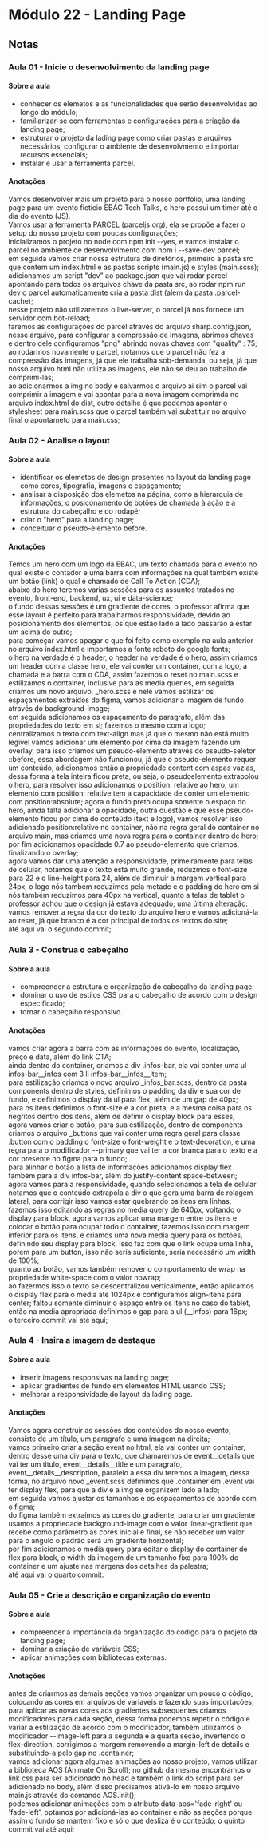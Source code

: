 # Módulo 22 - Landing Page
## Notas
### Aula 01 - Inicie o desenvolvimento da landing page
#### **Sobre a aula**
* conhecer os elemetos e as funcionalidades que serão desenvolvidas ao longo do módulo;
* familiarizar-se com ferramentas e configurações para a criação da landing page;
* estruturar o projeto da lading page como criar pastas e arquivos necessários, configurar o ambiente de desenvolvmento e importar recursos essenciais;
* instalar e usar a ferramenta parcel.
#### **Anotações**
Vamos desenvolver mais um projeto para o nosso portfolio, uma landing page para um evento fictício EBAC Tech Talks, o hero possui um timer até o dia do evento (JS).  
Vamos usar a ferramenta PARCEL (parceljs.org), ela se propõe a fazer o setup do nosso projeto com poucas configurações;  
inicializamos o projeto no node com npm init --yes, e vamos instalar o parcel no ambiente de desenvolvimento com npm i --save-dev parcel;  
em seguida vamos criar nossa estrutura de diretórios, primeiro a pasta src que contem um index.html e as pastas scripts (main.js) e styles (main.scss);  
adicionamos um script "dev" ao package.json que vai rodar parcel apontando para todos os arquivos chave da pasta src, ao rodar npm run dev o parcel automaticamente cria a pasta dist (alem da pasta .parcel-cache);  
nesse projeto não utilizaremos o live-server, o parcel já nos fornece um servidor com bot-reload;  
faremos as configurações do parcel através do arquivo sharp.config.json, nesse arquivo, para configurar a compressão de imagens, abrimos chaves e dentro dele configuramos "png" abrindo novas chaves com "quality" : 75;  
ao rodarmos novamente o parcel, notamos que o parcel não fez a compressão das imagens, já que ele trabalha sob-demanda, ou seja, já que nosso arquivo html não utiliza as imagens, ele não se deu ao trabalho de comprimi-las;  
ao adicionarmos a img no body e salvarmos o arquivo ai sim o parcel vai comprimir a imagem e vai apontar para a nova imagem comprimda no arquivo index.html do dist, outro detalhe é que podemos apontar o stylesheet para main.scss que o parcel também vai substituir no arquivo final o apontameto para main.css;  
### Aula 02 - Analise o layout
#### **Sobre a aula**
* identificar os elemetos de design presentes no layout da landing page como cores, tipografia, imagens e espaçamento;
* analisar a disposição dos elemetos na página, como a hierarquia de informações, o posiconamento de botões de chamada à ação e a estrutura do cabeçalho e do rodapé;
* criar o "hero" para a landing page;
* conceituar o pseudo-elemento before.
#### **Anotações**
Temos um hero com um logo da EBAC, um texto chamada para o evento no qual existe o contador e uma barra com informações na qual também existe um botão (link) o qual é chamado de Call To Action (CDA);  
abaixo do hero teremos varias sessões para os assuntos tratados no evento, front-end, backend, ux, ui e data-science;  
o fundo dessas sessões é um gradiente de cores, o professor afirma que esse layout é perfeito para trabalharmos responsividade, devido ao posicionamento dos elementos, os que estão lado a lado passarão a estar um acima do outro;  
para começar vamos apagar o que foi feito como exemplo na aula anterior no arquivo index.html e importamos a fonte roboto do google fonts;  
o hero na verdade é o header, o header na verdade é o hero, assim criamos um header com a classe hero, ele vai conter um container, com a logo, a chamada e a barra com o CDA,  assim fazemos o reset no main.scss e estilizamos o container, inclusive para as media queries, em seguida criamos um novo arquivo, _hero.scss e nele vamos estilizar os espaçamentos extraídos do figma, vamos adicionar a imagem de fundo através do background-image;  
em seguida adicionamos os espaçamento do paragrafo, além das propriedades do texto em si; fazemos o mesmo com a logo;  
centralizamos o texto com text-align mas já que o mesmo não está muito legível vamos adicionar um elemento por cima da imagem fazendo um overlay, para isso criamos um pseudo-elemento através do pseudo-seletor ::before, essa abordagem não funcionou, já que o pseudo-elemento requer um conteúdo, adicionamos então a propriedade content com aspas vazias, dessa forma a tela inteira ficou preta, ou seja, o pseudoelemento extrapolou o hero, para resolver isso adicionamos o position: relative ao hero, um elemento com position: relative tem a capacidade de conter um elemento com position:absolute; agora o fundo preto ocupa somente o espaço do hero, ainda falta adicionar a opacidade, outra questão é que esse pseudo-elemento ficou por cima do conteúdo (text e logo), vamos resolver isso adicionado position:relative no container, não na regra geral do container no arquivo main, mas criamos uma nova regra para o container dentro de hero;  
por fim adicionamos opacidade 0.7 ao pseudo-elemento que criamos, finalizando o overlay;  
agora vamos dar uma atenção a responsividade, primeiramente para telas de celular, notamos que o texto está muito grande, reduzmos o font-size para 22 e o line-height para 24, além de diminuir a margem vertical para 24px, o logo nós também reduzimos pela metade e o padding do hero em si nós também reduzimos para 40px na vertical, quanto a telas de tablet o professor achou que o design já estava adequado; 
uma última alteração: vamos remover a regra da cor do texto do arquivo hero e vamos adicioná-la ao reset, já que branco é a cor principal de todos os textos do site;   
até aqui vai o segundo commit;  
### Aula 3 - Construa o cabeçalho
#### **Sobre a aula**
* compreender a estrutura e organização do cabeçalho da landing page;
* dominar o uso de estilos CSS para o cabeçalho de acordo com o design especificado;
* tornar o cabeçalho responsivo.
#### **Anotações**
vamos criar agora a barra com as informações do evento, localização, preço e data, além do link CTA;  
ainda dentro do container, criamos a div .infos-bar, ela vai conter uma ul infos-bar__infos com 3 li infos-bar__infos__item;  
para estilização criamos o novo arquivo _infos_bar.scss, dentro da pasta components dentro de styles, definimos o padding da div e sua cor de fundo, e definimos o display da ul para flex, além de um gap de 40px;  
para os itens definimos o font-size e a cor preta, e a mesma coisa para os negritos dentro dos itens, além de definir o display block para esses;  
agora vamos criar o botão, para sua estilização, dentro de components criamos o arquivo _buttons que vai conter uma regra geral para classe .button com o padding o font-size o font-weight e o text-decoration, e uma regra para o modificador --primary que vai ter a cor branca para o texto e a cor presente no figma para o fundo;  
para alinhar o botão a lista de informações adicionamos display flex também para a div infos-bar, além do justify-content space-between;  
agora vamos para a responsividade, quando selecionamos a tela de celular notamos que o conteúdo extrapola a div o que gera uma barra de rolagem lateral, para corrigir isso vamos estar quebrando os itens em linhas, fazemos isso editando as regras no media query de 640px, voltando o display para block, agora vamos aplicar uma margem entre os itens e colocar o botão para ocupar todo o container, fazemos isso com margem inferior para os itens, e criamos uma nova media query para os botões, definindo seu display para block, isso faz com que o link ocupe uma linha, porem para um button, isso não seria suficiente, seria necessário um width de 100%;  
quanto ao botão, vamos também remover o comportamento de wrap na propriedade white-space com o valor nowrap;  
ao fazermos isso o texto se descentralizou verticalmente, então aplicamos o display flex para o media até 1024px e configuramos align-itens para center;
faltou somente diminuir o espaço entre os itens no caso do tablet, então na media apropriada definimos o gap para a ul (__infos) para 16px;  
o terceiro commit vai até aqui;
### Aula 4 - Insira a imagem de destaque
#### **Sobre a aula**
* inserir imagens responsivas na landing page;
* aplicar gradientes de fundo em elementos HTML usando CSS;
* melhorar a responsividade do layout da lading page.
#### **Anotações**
Vamos agora construir as sessões dos conteúdos do nosso evento, consiste de um título, um paragrafo e uma imagem na direita;  
vamos primeiro criar a seção event no html, ela vai conter um container, dentro desse uma div para o texto, que chamaremos de event__details que vai ter um titulo, event__details__title e um paragrafo, event__details__description, paralelo a essa div teremos a imagem, dessa forma, no arquivo novo _event.scss definimos que .container em .event vai ter display flex, para que a div e a img se organizem lado a lado;  
em seguida vamos ajustar os tamanhos e os espaçamentos de acordo com o figma;  
do figma também extraímos as cores do gradiente, para criar um gradiente usamos a propriedade background-image com o valor linear-gradient que recebe como parâmetro as cores inicial e final, se não receber um valor para o angulo o padrão será um gradiente horizontal;  
por fim adicionamos o media query para editar o display do container de flex para block, o width da imagem de um tamanho fixo para 100% do container e um ajuste nas margens dos detalhes da palestra;  
até aqui vai o quarto commit.
### Aula 05 - Crie a descrição e organização do evento
#### **Sobre a aula**
* compreender a importância da organização do código para o projeto da landing page;
* dominar a criação de variáveis CSS;
* aplicar animações com bibliotecas externas.
#### **Anotações**
antes de criarmos as demais seções vamos organizar um pouco o código, colocando as cores em arquivos de variaveis e fazendo suas importações;  
para aplicar as novas cores aos gradientes subsequentes criamos modificadores para cada seção, dessa forma podemos repetir o código e variar a estilização de acordo com o modificador, também utilizamos o modificador --image-left para a segunda e a quarta seção, invertendo o flex-direction, corrigimos a margem removendo a margin-left de details e substituindo-a pelo gap no .container;  
vamos adicionar agora algumas animações ao nosso projeto, vamos utilizar a biblioteca AOS (Animate On Scroll); no github da mesma encontramos o link css para ser adicionado no head e também o link do script para ser adicionado no body, além disso precisamos ativá-lo em nosso arquivo main.js através do comando AOS.init();  
podemos adicionar animações com o atributo data-aos='fade-right' ou 'fade-left', optamos por adicioná-las ao container e não as seções porque assim o fundo se mantem fixo e só o que desliza é o conteúdo;
o quinto commit vai até aqui;    